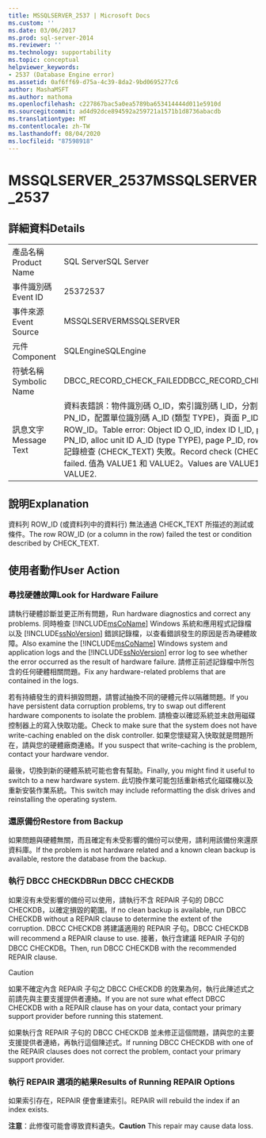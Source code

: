 ```yaml
---
title: MSSQLSERVER_2537 | Microsoft Docs
ms.custom: ''
ms.date: 03/06/2017
ms.prod: sql-server-2014
ms.reviewer: ''
ms.technology: supportability
ms.topic: conceptual
helpviewer_keywords:
- 2537 (Database Engine error)
ms.assetid: 0af6ff69-d75a-4c39-8da2-9bd0695277c6
author: MashaMSFT
ms.author: mathoma
ms.openlocfilehash: c227867bac5a0ea5789ba653414444d011e5910d
ms.sourcegitcommit: ad4d92dce894592a259721a1571b1d8736abacdb
ms.translationtype: MT
ms.contentlocale: zh-TW
ms.lasthandoff: 08/04/2020
ms.locfileid: "87598918"
---
```

# <a name="mssqlserver_2537"></a><span data-ttu-id="22251-102">MSSQLSERVER_2537</span><span class="sxs-lookup"><span data-stu-id="22251-102">MSSQLSERVER_2537</span></span>
    
## <a name="details"></a><span data-ttu-id="22251-103">詳細資料</span><span class="sxs-lookup"><span data-stu-id="22251-103">Details</span></span>  
  
|||  
|-|-|  
|<span data-ttu-id="22251-104">產品名稱</span><span class="sxs-lookup"><span data-stu-id="22251-104">Product Name</span></span>|<span data-ttu-id="22251-105">SQL Server</span><span class="sxs-lookup"><span data-stu-id="22251-105">SQL Server</span></span>|  
|<span data-ttu-id="22251-106">事件識別碼</span><span class="sxs-lookup"><span data-stu-id="22251-106">Event ID</span></span>|<span data-ttu-id="22251-107">2537</span><span class="sxs-lookup"><span data-stu-id="22251-107">2537</span></span>|  
|<span data-ttu-id="22251-108">事件來源</span><span class="sxs-lookup"><span data-stu-id="22251-108">Event Source</span></span>|<span data-ttu-id="22251-109">MSSQLSERVER</span><span class="sxs-lookup"><span data-stu-id="22251-109">MSSQLSERVER</span></span>|  
|<span data-ttu-id="22251-110">元件</span><span class="sxs-lookup"><span data-stu-id="22251-110">Component</span></span>|<span data-ttu-id="22251-111">SQLEngine</span><span class="sxs-lookup"><span data-stu-id="22251-111">SQLEngine</span></span>|  
|<span data-ttu-id="22251-112">符號名稱</span><span class="sxs-lookup"><span data-stu-id="22251-112">Symbolic Name</span></span>|<span data-ttu-id="22251-113">DBCC_RECORD_CHECK_FAILED</span><span class="sxs-lookup"><span data-stu-id="22251-113">DBCC_RECORD_CHECK_FAILED</span></span>|  
|<span data-ttu-id="22251-114">訊息文字</span><span class="sxs-lookup"><span data-stu-id="22251-114">Message Text</span></span>|<span data-ttu-id="22251-115">資料表錯誤：物件識別碼 O_ID，索引識別碼 I_ID，分割區識別碼 PN_ID，配置單位識別碼 A_ID (類型 TYPE)，頁面 P_ID，資料列 ROW_ID。</span><span class="sxs-lookup"><span data-stu-id="22251-115">Table error: Object ID O_ID, index ID I_ID, partition ID PN_ID, alloc unit ID A_ID (type TYPE), page P_ID, row ROW_ID.</span></span> <span data-ttu-id="22251-116">記錄檢查 (CHECK_TEXT) 失敗。</span><span class="sxs-lookup"><span data-stu-id="22251-116">Record check (CHECK_TEXT) failed.</span></span> <span data-ttu-id="22251-117">值為 VALUE1 和 VALUE2。</span><span class="sxs-lookup"><span data-stu-id="22251-117">Values are VALUE1 and VALUE2.</span></span>|  
  
## <a name="explanation"></a><span data-ttu-id="22251-118">說明</span><span class="sxs-lookup"><span data-stu-id="22251-118">Explanation</span></span>  
 <span data-ttu-id="22251-119">資料列 ROW_ID (或資料列中的資料行) 無法通過 CHECK_TEXT 所描述的測試或條件。</span><span class="sxs-lookup"><span data-stu-id="22251-119">The row ROW_ID (or a column in the row) failed the test or condition described by CHECK_TEXT.</span></span>  
  
## <a name="user-action"></a><span data-ttu-id="22251-120">使用者動作</span><span class="sxs-lookup"><span data-stu-id="22251-120">User Action</span></span>  
  
### <a name="look-for-hardware-failure"></a><span data-ttu-id="22251-121">尋找硬體故障</span><span class="sxs-lookup"><span data-stu-id="22251-121">Look for Hardware Failure</span></span>  
 <span data-ttu-id="22251-122">請執行硬體診斷並更正所有問題，</span><span class="sxs-lookup"><span data-stu-id="22251-122">Run hardware diagnostics and correct any problems.</span></span> <span data-ttu-id="22251-123">同時檢查 [!INCLUDE[msCoName](../../includes/msconame-md.md)] Windows 系統和應用程式記錄檔以及 [!INCLUDE[ssNoVersion](../../includes/ssnoversion-md.md)] 錯誤記錄檔，以查看錯誤發生的原因是否為硬體故障。</span><span class="sxs-lookup"><span data-stu-id="22251-123">Also examine the [!INCLUDE[msCoName](../../includes/msconame-md.md)] Windows system and application logs and the [!INCLUDE[ssNoVersion](../../includes/ssnoversion-md.md)] error log to see whether the error occurred as the result of hardware failure.</span></span> <span data-ttu-id="22251-124">請修正前述記錄檔中所包含的任何硬體相關問題。</span><span class="sxs-lookup"><span data-stu-id="22251-124">Fix any hardware-related problems that are contained in the logs.</span></span>  
  
 <span data-ttu-id="22251-125">若有持續發生的資料損毀問題，請嘗試抽換不同的硬體元件以隔離問題。</span><span class="sxs-lookup"><span data-stu-id="22251-125">If you have persistent data corruption problems, try to swap out different hardware components to isolate the problem.</span></span> <span data-ttu-id="22251-126">請檢查以確認系統並未啟用磁碟控制器上的寫入快取功能。</span><span class="sxs-lookup"><span data-stu-id="22251-126">Check to make sure that the system does not have write-caching enabled on the disk controller.</span></span> <span data-ttu-id="22251-127">如果您懷疑寫入快取就是問題所在，請與您的硬體廠商連絡。</span><span class="sxs-lookup"><span data-stu-id="22251-127">If you suspect that write-caching is the problem, contact your hardware vendor.</span></span>  
  
 <span data-ttu-id="22251-128">最後，切換到新的硬體系統可能也會有幫助。</span><span class="sxs-lookup"><span data-stu-id="22251-128">Finally, you might find it useful to switch to a new hardware system.</span></span> <span data-ttu-id="22251-129">此切換作業可能包括重新格式化磁碟機以及重新安裝作業系統。</span><span class="sxs-lookup"><span data-stu-id="22251-129">This switch may include reformatting the disk drives and reinstalling the operating system.</span></span>  
  
### <a name="restore-from-backup"></a><span data-ttu-id="22251-130">還原備份</span><span class="sxs-lookup"><span data-stu-id="22251-130">Restore from Backup</span></span>  
 <span data-ttu-id="22251-131">如果問題與硬體無關，而且確定有未受影響的備份可以使用，請利用該備份來還原資料庫。</span><span class="sxs-lookup"><span data-stu-id="22251-131">If the problem is not hardware related and a known clean backup is available, restore the database from the backup.</span></span>  
  
### <a name="run-dbcc-checkdb"></a><span data-ttu-id="22251-132">執行 DBCC CHECKDB</span><span class="sxs-lookup"><span data-stu-id="22251-132">Run DBCC CHECKDB</span></span>  
 <span data-ttu-id="22251-133">如果沒有未受影響的備份可以使用，請執行不含 REPAIR 子句的 DBCC CHECKDB，以確定損毀的範圍。</span><span class="sxs-lookup"><span data-stu-id="22251-133">If no clean backup is available, run DBCC CHECKDB without a REPAIR clause to determine the extent of the corruption.</span></span> <span data-ttu-id="22251-134">DBCC CHECKDB 將建議適用的 REPAIR 子句。</span><span class="sxs-lookup"><span data-stu-id="22251-134">DBCC CHECKDB will recommend a REPAIR clause to use.</span></span> <span data-ttu-id="22251-135">接著，執行含建議 REPAIR 子句的 DBCC CHECKDB。</span><span class="sxs-lookup"><span data-stu-id="22251-135">Then, run DBCC CHECKDB with the recommended REPAIR clause.</span></span>  
  
> [!CAUTION]  
>  <span data-ttu-id="22251-136">如果不確定內含 REPAIR 子句之 DBCC CHECKDB 的效果為何，執行此陳述式之前請先與主要支援提供者連絡。</span><span class="sxs-lookup"><span data-stu-id="22251-136">If you are not sure what effect DBCC CHECKDB with a REPAIR clause has on your data, contact your primary support provider before running this statement.</span></span>  
  
 <span data-ttu-id="22251-137">如果執行含 REPAIR 子句的 DBCC CHECKDB 並未修正這個問題，請與您的主要支援提供者連絡，再執行這個陳述式。</span><span class="sxs-lookup"><span data-stu-id="22251-137">If running DBCC CHECKDB with one of the REPAIR clauses does not correct the problem, contact your primary support provider.</span></span>  
  
### <a name="results-of-running-repair-options"></a><span data-ttu-id="22251-138">執行 REPAIR 選項的結果</span><span class="sxs-lookup"><span data-stu-id="22251-138">Results of Running REPAIR Options</span></span>  
 <span data-ttu-id="22251-139">如果索引存在，REPAIR 便會重建索引。</span><span class="sxs-lookup"><span data-stu-id="22251-139">REPAIR will rebuild the index if an index exists.</span></span>  
  
 <span data-ttu-id="22251-140">**注意**：此修復可能會導致資料遺失。</span><span class="sxs-lookup"><span data-stu-id="22251-140">**Caution** This repair may cause data loss.</span></span>  
  
  
